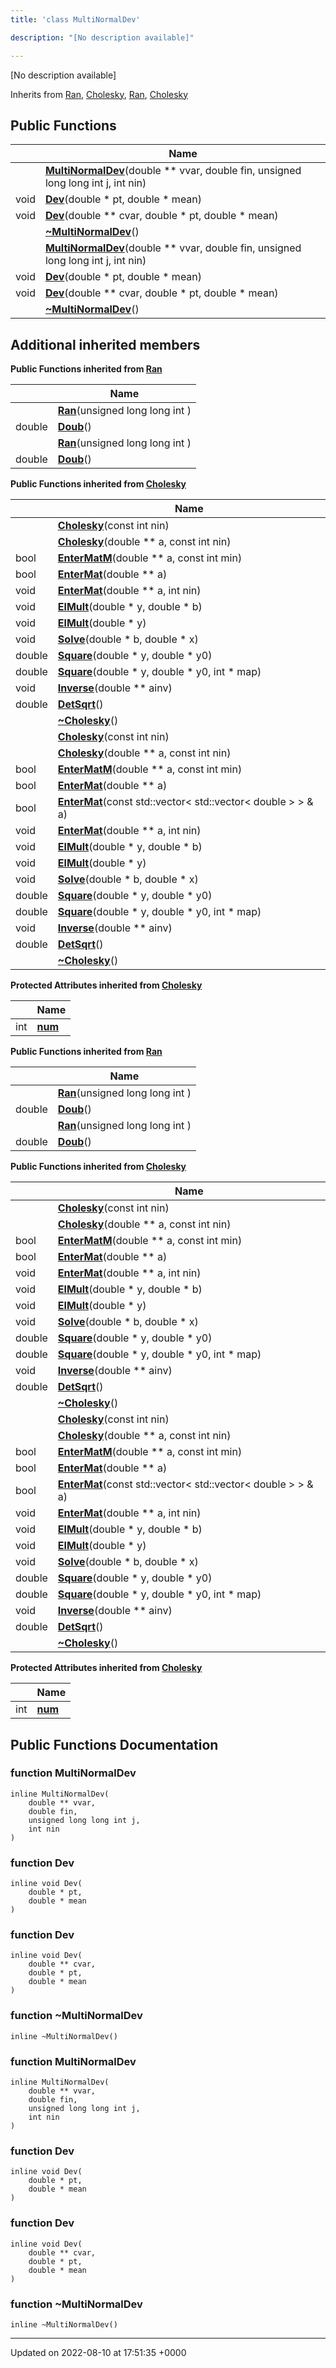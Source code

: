 ```yaml
---
title: 'class MultiNormalDev'

description: "[No description available]"

---
```









[No description available]

Inherits from [Ran](/documentation/code/gambit_2-2/classes/classran/), [Cholesky](/documentation/code/gambit_2-2/classes/classcholesky/), [Ran](/documentation/code/gambit_2-2/classes/classran/), [Cholesky](/documentation/code/gambit_2-2/classes/classcholesky/)

## Public Functions

|                | Name           |
| -------------- | -------------- |
| | **[MultiNormalDev](/documentation/code/gambit_2-2/classes/classmultinormaldev/#function-multinormaldev)**(double ** vvar, double fin, unsigned long long int j, int nin) |
| void | **[Dev](/documentation/code/gambit_2-2/classes/classmultinormaldev/#function-dev)**(double * pt, double * mean) |
| void | **[Dev](/documentation/code/gambit_2-2/classes/classmultinormaldev/#function-dev)**(double ** cvar, double * pt, double * mean) |
| | **[~MultiNormalDev](/documentation/code/gambit_2-2/classes/classmultinormaldev/#function-~multinormaldev)**() |
| | **[MultiNormalDev](/documentation/code/gambit_2-2/classes/classmultinormaldev/#function-multinormaldev)**(double ** vvar, double fin, unsigned long long int j, int nin) |
| void | **[Dev](/documentation/code/gambit_2-2/classes/classmultinormaldev/#function-dev)**(double * pt, double * mean) |
| void | **[Dev](/documentation/code/gambit_2-2/classes/classmultinormaldev/#function-dev)**(double ** cvar, double * pt, double * mean) |
| | **[~MultiNormalDev](/documentation/code/gambit_2-2/classes/classmultinormaldev/#function-~multinormaldev)**() |

## Additional inherited members

**Public Functions inherited from [Ran](/documentation/code/gambit_2-2/classes/classran/)**

|                | Name           |
| -------------- | -------------- |
| | **[Ran](/documentation/code/gambit_2-2/classes/classran/#function-ran)**(unsigned long long int ) |
| double | **[Doub](/documentation/code/gambit_2-2/classes/classran/#function-doub)**() |
| | **[Ran](/documentation/code/gambit_2-2/classes/classran/#function-ran)**(unsigned long long int ) |
| double | **[Doub](/documentation/code/gambit_2-2/classes/classran/#function-doub)**() |

**Public Functions inherited from [Cholesky](/documentation/code/gambit_2-2/classes/classcholesky/)**

|                | Name           |
| -------------- | -------------- |
| | **[Cholesky](/documentation/code/gambit_2-2/classes/classcholesky/#function-cholesky)**(const int nin) |
| | **[Cholesky](/documentation/code/gambit_2-2/classes/classcholesky/#function-cholesky)**(double ** a, const int nin) |
| bool | **[EnterMatM](/documentation/code/gambit_2-2/classes/classcholesky/#function-entermatm)**(double ** a, const int min) |
| bool | **[EnterMat](/documentation/code/gambit_2-2/classes/classcholesky/#function-entermat)**(double ** a) |
| void | **[EnterMat](/documentation/code/gambit_2-2/classes/classcholesky/#function-entermat)**(double ** a, int nin) |
| void | **[ElMult](/documentation/code/gambit_2-2/classes/classcholesky/#function-elmult)**(double * y, double * b) |
| void | **[ElMult](/documentation/code/gambit_2-2/classes/classcholesky/#function-elmult)**(double * y) |
| void | **[Solve](/documentation/code/gambit_2-2/classes/classcholesky/#function-solve)**(double * b, double * x) |
| double | **[Square](/documentation/code/gambit_2-2/classes/classcholesky/#function-square)**(double * y, double * y0) |
| double | **[Square](/documentation/code/gambit_2-2/classes/classcholesky/#function-square)**(double * y, double * y0, int * map) |
| void | **[Inverse](/documentation/code/gambit_2-2/classes/classcholesky/#function-inverse)**(double ** ainv) |
| double | **[DetSqrt](/documentation/code/gambit_2-2/classes/classcholesky/#function-detsqrt)**() |
| | **[~Cholesky](/documentation/code/gambit_2-2/classes/classcholesky/#function-~cholesky)**() |
| | **[Cholesky](/documentation/code/gambit_2-2/classes/classcholesky/#function-cholesky)**(const int nin) |
| | **[Cholesky](/documentation/code/gambit_2-2/classes/classcholesky/#function-cholesky)**(double ** a, const int nin) |
| bool | **[EnterMatM](/documentation/code/gambit_2-2/classes/classcholesky/#function-entermatm)**(double ** a, const int min) |
| bool | **[EnterMat](/documentation/code/gambit_2-2/classes/classcholesky/#function-entermat)**(double ** a) |
| bool | **[EnterMat](/documentation/code/gambit_2-2/classes/classcholesky/#function-entermat)**(const std::vector< std::vector< double > > & a) |
| void | **[EnterMat](/documentation/code/gambit_2-2/classes/classcholesky/#function-entermat)**(double ** a, int nin) |
| void | **[ElMult](/documentation/code/gambit_2-2/classes/classcholesky/#function-elmult)**(double * y, double * b) |
| void | **[ElMult](/documentation/code/gambit_2-2/classes/classcholesky/#function-elmult)**(double * y) |
| void | **[Solve](/documentation/code/gambit_2-2/classes/classcholesky/#function-solve)**(double * b, double * x) |
| double | **[Square](/documentation/code/gambit_2-2/classes/classcholesky/#function-square)**(double * y, double * y0) |
| double | **[Square](/documentation/code/gambit_2-2/classes/classcholesky/#function-square)**(double * y, double * y0, int * map) |
| void | **[Inverse](/documentation/code/gambit_2-2/classes/classcholesky/#function-inverse)**(double ** ainv) |
| double | **[DetSqrt](/documentation/code/gambit_2-2/classes/classcholesky/#function-detsqrt)**() |
| | **[~Cholesky](/documentation/code/gambit_2-2/classes/classcholesky/#function-~cholesky)**() |

**Protected Attributes inherited from [Cholesky](/documentation/code/gambit_2-2/classes/classcholesky/)**

|                | Name           |
| -------------- | -------------- |
| int | **[num](/documentation/code/gambit_2-2/classes/classcholesky/#variable-num)**  |

**Public Functions inherited from [Ran](/documentation/code/gambit_2-2/classes/classran/)**

|                | Name           |
| -------------- | -------------- |
| | **[Ran](/documentation/code/gambit_2-2/classes/classran/#function-ran)**(unsigned long long int ) |
| double | **[Doub](/documentation/code/gambit_2-2/classes/classran/#function-doub)**() |
| | **[Ran](/documentation/code/gambit_2-2/classes/classran/#function-ran)**(unsigned long long int ) |
| double | **[Doub](/documentation/code/gambit_2-2/classes/classran/#function-doub)**() |

**Public Functions inherited from [Cholesky](/documentation/code/gambit_2-2/classes/classcholesky/)**

|                | Name           |
| -------------- | -------------- |
| | **[Cholesky](/documentation/code/gambit_2-2/classes/classcholesky/#function-cholesky)**(const int nin) |
| | **[Cholesky](/documentation/code/gambit_2-2/classes/classcholesky/#function-cholesky)**(double ** a, const int nin) |
| bool | **[EnterMatM](/documentation/code/gambit_2-2/classes/classcholesky/#function-entermatm)**(double ** a, const int min) |
| bool | **[EnterMat](/documentation/code/gambit_2-2/classes/classcholesky/#function-entermat)**(double ** a) |
| void | **[EnterMat](/documentation/code/gambit_2-2/classes/classcholesky/#function-entermat)**(double ** a, int nin) |
| void | **[ElMult](/documentation/code/gambit_2-2/classes/classcholesky/#function-elmult)**(double * y, double * b) |
| void | **[ElMult](/documentation/code/gambit_2-2/classes/classcholesky/#function-elmult)**(double * y) |
| void | **[Solve](/documentation/code/gambit_2-2/classes/classcholesky/#function-solve)**(double * b, double * x) |
| double | **[Square](/documentation/code/gambit_2-2/classes/classcholesky/#function-square)**(double * y, double * y0) |
| double | **[Square](/documentation/code/gambit_2-2/classes/classcholesky/#function-square)**(double * y, double * y0, int * map) |
| void | **[Inverse](/documentation/code/gambit_2-2/classes/classcholesky/#function-inverse)**(double ** ainv) |
| double | **[DetSqrt](/documentation/code/gambit_2-2/classes/classcholesky/#function-detsqrt)**() |
| | **[~Cholesky](/documentation/code/gambit_2-2/classes/classcholesky/#function-~cholesky)**() |
| | **[Cholesky](/documentation/code/gambit_2-2/classes/classcholesky/#function-cholesky)**(const int nin) |
| | **[Cholesky](/documentation/code/gambit_2-2/classes/classcholesky/#function-cholesky)**(double ** a, const int nin) |
| bool | **[EnterMatM](/documentation/code/gambit_2-2/classes/classcholesky/#function-entermatm)**(double ** a, const int min) |
| bool | **[EnterMat](/documentation/code/gambit_2-2/classes/classcholesky/#function-entermat)**(double ** a) |
| bool | **[EnterMat](/documentation/code/gambit_2-2/classes/classcholesky/#function-entermat)**(const std::vector< std::vector< double > > & a) |
| void | **[EnterMat](/documentation/code/gambit_2-2/classes/classcholesky/#function-entermat)**(double ** a, int nin) |
| void | **[ElMult](/documentation/code/gambit_2-2/classes/classcholesky/#function-elmult)**(double * y, double * b) |
| void | **[ElMult](/documentation/code/gambit_2-2/classes/classcholesky/#function-elmult)**(double * y) |
| void | **[Solve](/documentation/code/gambit_2-2/classes/classcholesky/#function-solve)**(double * b, double * x) |
| double | **[Square](/documentation/code/gambit_2-2/classes/classcholesky/#function-square)**(double * y, double * y0) |
| double | **[Square](/documentation/code/gambit_2-2/classes/classcholesky/#function-square)**(double * y, double * y0, int * map) |
| void | **[Inverse](/documentation/code/gambit_2-2/classes/classcholesky/#function-inverse)**(double ** ainv) |
| double | **[DetSqrt](/documentation/code/gambit_2-2/classes/classcholesky/#function-detsqrt)**() |
| | **[~Cholesky](/documentation/code/gambit_2-2/classes/classcholesky/#function-~cholesky)**() |

**Protected Attributes inherited from [Cholesky](/documentation/code/gambit_2-2/classes/classcholesky/)**

|                | Name           |
| -------------- | -------------- |
| int | **[num](/documentation/code/gambit_2-2/classes/classcholesky/#variable-num)**  |


## Public Functions Documentation

### function MultiNormalDev

```
inline MultiNormalDev(
    double ** vvar,
    double fin,
    unsigned long long int j,
    int nin
)
```


### function Dev

```
inline void Dev(
    double * pt,
    double * mean
)
```


### function Dev

```
inline void Dev(
    double ** cvar,
    double * pt,
    double * mean
)
```


### function ~MultiNormalDev

```
inline ~MultiNormalDev()
```


### function MultiNormalDev

```
inline MultiNormalDev(
    double ** vvar,
    double fin,
    unsigned long long int j,
    int nin
)
```


### function Dev

```
inline void Dev(
    double * pt,
    double * mean
)
```


### function Dev

```
inline void Dev(
    double ** cvar,
    double * pt,
    double * mean
)
```


### function ~MultiNormalDev

```
inline ~MultiNormalDev()
```


-------------------------------

Updated on 2022-08-10 at 17:51:35 +0000